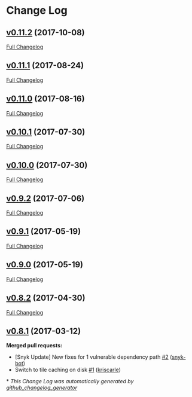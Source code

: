 # Change Log

## [v0.11.2](https://github.com/maphubs/maphubs-tileserver/tree/v0.11.2) (2017-10-08)
[Full Changelog](https://github.com/maphubs/maphubs-tileserver/compare/v0.11.1...v0.11.2)

## [v0.11.1](https://github.com/maphubs/maphubs-tileserver/tree/v0.11.1) (2017-08-24)
[Full Changelog](https://github.com/maphubs/maphubs-tileserver/compare/v0.11.0...v0.11.1)

## [v0.11.0](https://github.com/maphubs/maphubs-tileserver/tree/v0.11.0) (2017-08-16)
[Full Changelog](https://github.com/maphubs/maphubs-tileserver/compare/v0.10.1...v0.11.0)

## [v0.10.1](https://github.com/maphubs/maphubs-tileserver/tree/v0.10.1) (2017-07-30)
[Full Changelog](https://github.com/maphubs/maphubs-tileserver/compare/v0.10.0...v0.10.1)

## [v0.10.0](https://github.com/maphubs/maphubs-tileserver/tree/v0.10.0) (2017-07-30)
[Full Changelog](https://github.com/maphubs/maphubs-tileserver/compare/v0.9.2...v0.10.0)

## [v0.9.2](https://github.com/maphubs/maphubs-tileserver/tree/v0.9.2) (2017-07-06)
[Full Changelog](https://github.com/maphubs/maphubs-tileserver/compare/v0.9.1...v0.9.2)

## [v0.9.1](https://github.com/maphubs/maphubs-tileserver/tree/v0.9.1) (2017-05-19)
[Full Changelog](https://github.com/maphubs/maphubs-tileserver/compare/v0.9.0...v0.9.1)

## [v0.9.0](https://github.com/maphubs/maphubs-tileserver/tree/v0.9.0) (2017-05-19)
[Full Changelog](https://github.com/maphubs/maphubs-tileserver/compare/v0.8.2...v0.9.0)

## [v0.8.2](https://github.com/maphubs/maphubs-tileserver/tree/v0.8.2) (2017-04-30)
[Full Changelog](https://github.com/maphubs/maphubs-tileserver/compare/v0.8.1...v0.8.2)

## [v0.8.1](https://github.com/maphubs/maphubs-tileserver/tree/v0.8.1) (2017-03-12)
**Merged pull requests:**

- \[Snyk Update\] New fixes for 1 vulnerable dependency path [\#2](https://github.com/maphubs/maphubs-tileserver/pull/2) ([snyk-bot](https://github.com/snyk-bot))
- Switch to tile caching on disk [\#1](https://github.com/maphubs/maphubs-tileserver/pull/1) ([kriscarle](https://github.com/kriscarle))



\* *This Change Log was automatically generated by [github_changelog_generator](https://github.com/skywinder/Github-Changelog-Generator)*